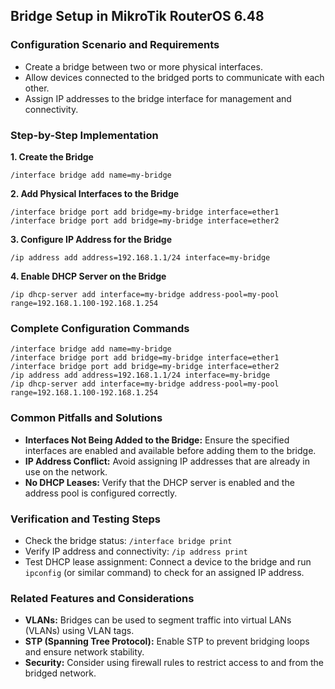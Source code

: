 ## Bridge Setup in MikroTik RouterOS 6.48

### Configuration Scenario and Requirements

* Create a bridge between two or more physical interfaces.
* Allow devices connected to the bridged ports to communicate with each other.
* Assign IP addresses to the bridge interface for management and connectivity.

### Step-by-Step Implementation

**1. Create the Bridge**

```
/interface bridge add name=my-bridge
```

**2. Add Physical Interfaces to the Bridge**

```
/interface bridge port add bridge=my-bridge interface=ether1
/interface bridge port add bridge=my-bridge interface=ether2
```

**3. Configure IP Address for the Bridge**

```
/ip address add address=192.168.1.1/24 interface=my-bridge
```

**4. Enable DHCP Server on the Bridge**

```
/ip dhcp-server add interface=my-bridge address-pool=my-pool range=192.168.1.100-192.168.1.254
```

### Complete Configuration Commands

```
/interface bridge add name=my-bridge
/interface bridge port add bridge=my-bridge interface=ether1
/interface bridge port add bridge=my-bridge interface=ether2
/ip address add address=192.168.1.1/24 interface=my-bridge
/ip dhcp-server add interface=my-bridge address-pool=my-pool range=192.168.1.100-192.168.1.254
```

### Common Pitfalls and Solutions

* **Interfaces Not Being Added to the Bridge:** Ensure the specified interfaces are enabled and available before adding them to the bridge.
* **IP Address Conflict:** Avoid assigning IP addresses that are already in use on the network.
* **No DHCP Leases:** Verify that the DHCP server is enabled and the address pool is configured correctly.

### Verification and Testing Steps

* Check the bridge status: `/interface bridge print`
* Verify IP address and connectivity: `/ip address print`
* Test DHCP lease assignment: Connect a device to the bridge and run `ipconfig` (or similar command) to check for an assigned IP address.

### Related Features and Considerations

* **VLANs:** Bridges can be used to segment traffic into virtual LANs (VLANs) using VLAN tags.
* **STP (Spanning Tree Protocol):** Enable STP to prevent bridging loops and ensure network stability.
* **Security:** Consider using firewall rules to restrict access to and from the bridged network.